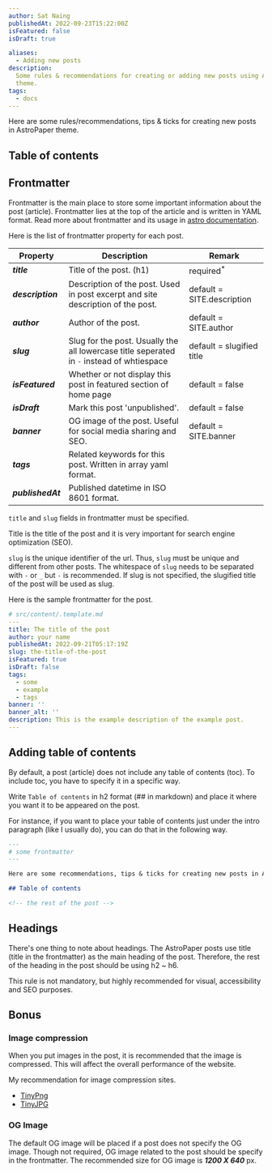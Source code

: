 ```yaml
---
author: Sat Naing
publishedAt: 2022-09-23T15:22:00Z
isFeatured: false
isDraft: true

aliases:
  - Adding new posts
description:
  Some rules & recommendations for creating or adding new posts using AstroPaper
  theme.
tags:
  - docs
---
```


Here are some rules/recommendations, tips & ticks for creating new posts in AstroPaper theme.

## Table of contents

## Frontmatter

Frontmatter is the main place to store some important information about the post (article). Frontmatter lies at the top of the article and is written in YAML format. Read more about frontmatter and its usage in [astro documentation](https://docs.astro.build/en/guides/markdown-content/).

Here is the list of frontmatter property for each post.

| Property          | Description                                                                               | Remark                     |
| ----------------- | ----------------------------------------------------------------------------------------- | -------------------------- |
| **_title_**       | Title of the post. (h1)                                                                   | required<sup>\*</sup>      |
| **_description_** | Description of the post. Used in post excerpt and site description of the post.           | default = SITE.description |
| **_author_**      | Author of the post.                                                                       | default = SITE.author      |
| **_slug_**        | Slug for the post. Usually the all lowercase title seperated in `-` instead of whtiespace | default = slugified title  |
| **_isFeatured_**  | Whether or not display this post in featured section of home page                         | default = false            |
| **_isDraft_**     | Mark this post 'unpublished'.                                                             | default = false            |
| **_banner_**      | OG image of the post. Useful for social media sharing and SEO.                            | default = SITE.banner      |
| **_tags_**        | Related keywords for this post. Written in array yaml format.                             |                            |
| **_publishedAt_** | Published datetime in ISO 8601 format.                                                    |                            |

`title` and `slug` fields in frontmatter must be specified.

Title is the title of the post and it is very important for search engine optimization (SEO).

`slug` is the unique identifier of the url. Thus, `slug` must be unique and different from other posts. The whitespace of `slug` needs to be separated with `-` or `_` but `-` is recommended. If slug is not specified, the slugified title of the post will be used as slug.

Here is the sample frontmatter for the post.

```yaml
# src/content/.template.md
---
title: The title of the post
author: your name
publishedAt: 2022-09-21T05:17:19Z
slug: the-title-of-the-post
isFeatured: true
isDraft: false
tags:
  - some
  - example
  - tags
banner: ''
banner_alt: ''
description: This is the example description of the example post.
---
```

## Adding table of contents

By default, a post (article) does not include any table of contents (toc). To include toc, you have to specify it in a specific way.

Write `Table of contents` in h2 format (## in markdown) and place it where you want it to be appeared on the post.

For instance, if you want to place your table of contents just under the intro paragraph (like I usually do), you can do that in the following way.

```md
---
# some frontmatter
---

Here are some recommendations, tips & ticks for creating new posts in AstroPaper theme.

## Table of contents

<!-- the rest of the post -->
```

## Headings

There's one thing to note about headings. The AstroPaper posts use title (title in the frontmatter) as the main heading of the post. Therefore, the rest of the heading in the post should be using h2 \~ h6.

This rule is not mandatory, but highly recommended for visual, accessibility and SEO purposes.

## Bonus

### Image compression

When you put images in the post, it is recommended that the image is compressed. This will affect the overall performance of the website.

My recommendation for image compression sites.

- [TinyPng](https://tinypng.com/)
- [TinyJPG](https://tinyjpg.com/)

### OG Image

The default OG image will be placed if a post does not specify the OG image. Though not required, OG image related to the post should be specify in the frontmatter. The recommended size for OG image is **_1200 X 640_** px.
